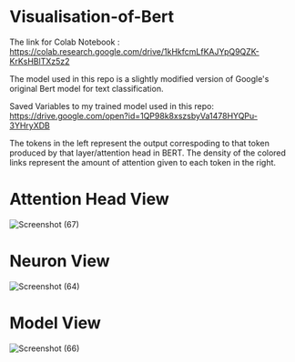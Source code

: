 # Visualisation-of-Bert
The link for Colab Notebook :
https://colab.research.google.com/drive/1kHkfcmLfKAJYpQ9QZK-KrKsHBlTXz5z2

The model used in this repo is a slightly modified version of Google's original Bert model for text classification.

Saved Variables to my trained model used in this repo:
https://drive.google.com/open?id=1QP98k8xszsbyVa1478HYQPu-3YHryXDB

The tokens in the left represent the output correspoding to that token produced by that layer/attention head in BERT. The density of the colored links represent the amount of attention given to each token in the right.

# Attention Head View 
![Screenshot (67)](https://user-images.githubusercontent.com/39255758/62940496-59086080-bdf1-11e9-87e0-ce8cf71796b7.png)

# Neuron View 
![Screenshot (64)](https://user-images.githubusercontent.com/39255758/62938989-d16d2280-bded-11e9-8f95-76241be731b5.png)

# Model View 
![Screenshot (66)](https://user-images.githubusercontent.com/39255758/62939002-db8f2100-bded-11e9-968c-bf7759d226af.png)
